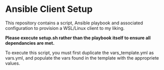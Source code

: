 # Ansible Client Setup
  
This repository contains a script, Ansible playbook and associated configuration to provision a WSL/Linux client to my liking.  

**Please execute setup.sh rather than the playbook itself to ensure all dependancies are met.**
  
To execute this script, you must first duplicate the vars_template.yml as vars.yml, and populate the vars found in the template with the appropriete values.  
  
